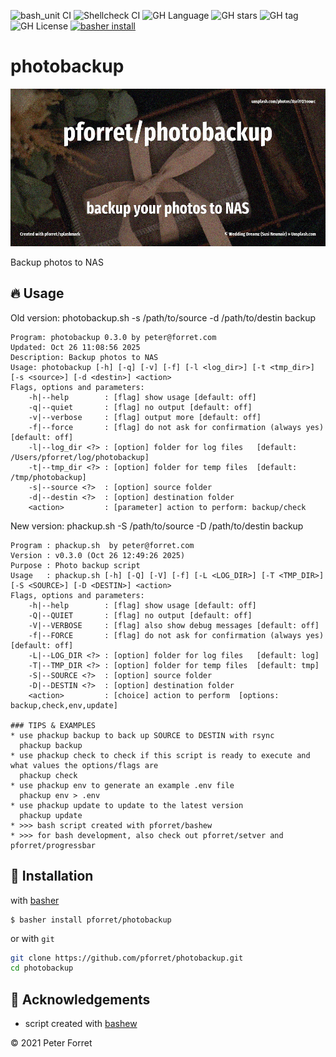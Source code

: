 ![bash_unit CI](https://github.com/pforret/photobackup/workflows/bash_unit%20CI/badge.svg)
![Shellcheck CI](https://github.com/pforret/photobackup/workflows/Shellcheck%20CI/badge.svg)
![GH Language](https://img.shields.io/github/languages/top/pforret/photobackup)
![GH stars](https://img.shields.io/github/stars/pforret/photobackup)
![GH tag](https://img.shields.io/github/v/tag/pforret/photobackup)
![GH License](https://img.shields.io/github/license/pforret/photobackup)
[![basher install](https://img.shields.io/badge/basher-install-white?logo=gnu-bash&style=flat)](https://basher.gitparade.com/package/)

# photobackup

![](assets/photobackup.jpg)

Backup photos to NAS

## 🔥 Usage

Old version: photobackup.sh -s /path/to/source -d /path/to/destin backup
```
Program: photobackup 0.3.0 by peter@forret.com
Updated: Oct 26 11:08:56 2025
Description: Backup photos to NAS
Usage: photobackup [-h] [-q] [-v] [-f] [-l <log_dir>] [-t <tmp_dir>] [-s <source>] [-d <destin>] <action>
Flags, options and parameters:
    -h|--help        : [flag] show usage [default: off]
    -q|--quiet       : [flag] no output [default: off]
    -v|--verbose     : [flag] output more [default: off]
    -f|--force       : [flag] do not ask for confirmation (always yes) [default: off]
    -l|--log_dir <?> : [option] folder for log files   [default: /Users/pforret/log/photobackup]
    -t|--tmp_dir <?> : [option] folder for temp files  [default: /tmp/photobackup]
    -s|--source <?>  : [option] source folder
    -d|--destin <?>  : [option] destination folder
    <action>         : [parameter] action to perform: backup/check
```

New version: phackup.sh -S /path/to/source -D /path/to/destin backup
```
Program : phackup.sh  by peter@forret.com
Version : v0.3.0 (Oct 26 12:49:26 2025)
Purpose : Photo backup script
Usage   : phackup.sh [-h] [-Q] [-V] [-f] [-L <LOG_DIR>] [-T <TMP_DIR>] [-S <SOURCE>] [-D <DESTIN>] <action>
Flags, options and parameters:
    -h|--help        : [flag] show usage [default: off]
    -Q|--QUIET       : [flag] no output [default: off]
    -V|--VERBOSE     : [flag] also show debug messages [default: off]
    -f|--FORCE       : [flag] do not ask for confirmation (always yes) [default: off]
    -L|--LOG_DIR <?> : [option] folder for log files   [default: log]
    -T|--TMP_DIR <?> : [option] folder for temp files  [default: tmp]
    -S|--SOURCE <?>  : [option] source folder
    -D|--DESTIN <?>  : [option] destination folder
    <action>         : [choice] action to perform  [options: backup,check,env,update]
                                                                                                           
### TIPS & EXAMPLES
* use phackup backup to back up SOURCE to DESTIN with rsync
  phackup backup
* use phackup check to check if this script is ready to execute and what values the options/flags are
  phackup check
* use phackup env to generate an example .env file
  phackup env > .env
* use phackup update to update to the latest version
  phackup update
* >>> bash script created with pforret/bashew
* >>> for bash development, also check out pforret/setver and pforret/progressbar
```

## 🚀 Installation

with [basher](https://github.com/basherpm/basher)

	$ basher install pforret/photobackup

or with `git`

```bash
git clone https://github.com/pforret/photobackup.git
cd photobackup
```

## 📝 Acknowledgements

* script created with [bashew](https://github.com/pforret/bashew)

&copy; 2021 Peter Forret
